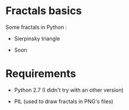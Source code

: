 # Fractals basics

Some fractals in Python :

- Sierpinsky triangle

- Soon


# Requirements

- Python 2.7 (I didn't try with an other version)

- PIL (used to draw fractals in PNG's files)
